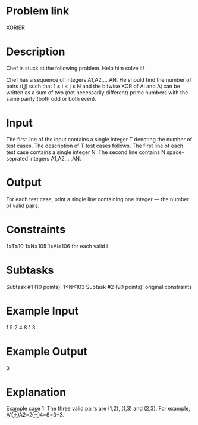 # Problem link

[XORIER](https://www.codechef.com/problems/XORIER/)

# Description

Chef is stuck at the following problem. Help him solve it!

Chef has a sequence of integers A1,A2,…,AN. He should find the number of pairs (i,j) such that 1 ≤ i < j ≤ N and the bitwise XOR of Ai and Aj can be written as a sum of two (not necessarily different) prime numbers with the same parity (both odd or both even).

# Input
The first line of the input contains a single integer T denoting the number of test cases. The description of T test cases follows.
The first line of each test case contains a single integer N.
The second line contains N space-seprated integers A1,A2,…,AN.
# Output
For each test case, print a single line containing one integer — the number of valid pairs.

# Constraints
1≤T≤10
1≤N≤105
1≤Ai≤106 for each valid i

# Subtasks
Subtask #1 (10 points): 1≤N≤103
Subtask #2 (90 points): original constraints

# Example Input
1
5
2 4 8 1 3
# Example Output
3
# Explanation
Example case 1: The three valid pairs are (1,2), (1,3) and (2,3). For example, A1⊕A2=2⊕4=6=3+3.
